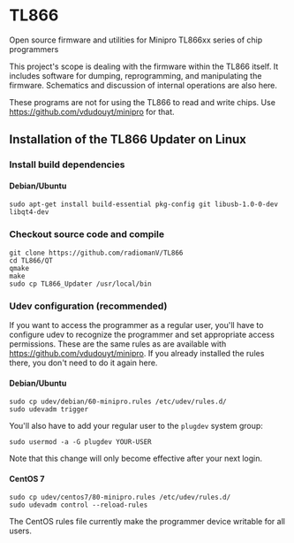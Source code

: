 # TL866
Open source firmware and utilities for Minipro TL866xx series of chip programmers

This project's scope is dealing with the firmware within the TL866 
itself.  It includes software for dumping, reprogramming, and 
manipulating the firmware.  Schematics and discussion of internal 
operations are also here.

These programs are not for using the TL866 to read and write chips.  Use 
https://github.com/vdudouyt/minipro for that.


## Installation of the TL866 Updater on Linux

### Install build dependencies

#### Debian/Ubuntu
```nohighlight
sudo apt-get install build-essential pkg-config git libusb-1.0-0-dev libqt4-dev
```

### Checkout source code and compile 
```nohighlight
git clone https://github.com/radiomanV/TL866
cd TL866/QT
qmake
make
sudo cp TL866_Updater /usr/local/bin
```

### Udev configuration (recommended)
If you want to access the programmer as a regular user, you'll have to 
configure udev to recognize the programmer and set appropriate access 
permissions.  These are the same rules as are available with 
https://github.com/vdudouyt/minipro.  If you already installed the rules 
there, you don't need to do it again here.

#### Debian/Ubuntu
```nohighlight
sudo cp udev/debian/60-minipro.rules /etc/udev/rules.d/
sudo udevadm trigger
```
You'll also have to add your regular user to the `plugdev` system
group:
```nohighlight
sudo usermod -a -G plugdev YOUR-USER
```
Note that this change will only become effective after your next
login.

#### CentOS 7
```nohighlight
sudo cp udev/centos7/80-minipro.rules /etc/udev/rules.d/
sudo udevadm control --reload-rules
```
The CentOS rules file currently make the programmer device writable for 
all users.

